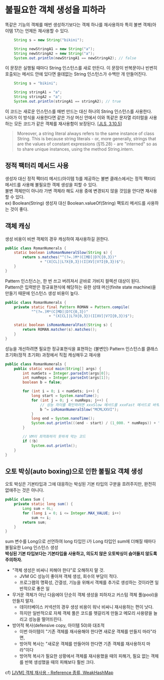 
# 불필요한 객체 생성을 피하라
똑같은 기능의 객체를 매번 생성하기보다는 객체 하나를 재사용하자
특히 불변 객체(아이템 17)는 언제든 재사용할 수 있다.

```java
    String s = new String("bikini");

    String newStringA1 = new String("a");
    String newStringA2 = new String("a");
    System.out.println(newStringA1 == newStringA2); // false
```
이 문장은 실행될 때마다 String 인스턴스를 새로 만든다.
이 문장이 반복문이나 빈번히 호출되는 메서드 안에 있다면 쓸데없는 String 인스턴스가 수백만 개 만들어진다.

```java
    String s = "bikini";

    String stringA1 = "a";
    String stringA2 = "a";
    System.out.println(stringA1 == stringA2); // true
```
이 코드는 새로운 인스턴스를 매번 만드는 대신 하나의 String 인스턴스를 사용한다.  
나아가 이 방식을 사용한다면 같은 가상 머신 안에서 이와 똑같은 문자열 리터럴을 사용하는 모든 코드가 같은 객체를 재사용함이 보장된다.
[[JLS, 3.10.5](https://docs.oracle.com/javase/specs/jls/se8/html/jls-3.html#jls-3.10.5)]

> Moreover, a string literal always refers to the same instance of class String. 
> This is because string literals - or, more generally, strings that are the values of constant expressions (§15.28) - are "interned" so as to share unique instances, using the method String.intern.

## 정적 팩터리 메서드 사용
생성자 대신 정적 팩터리 메서드(아이템 1)를 제공하는 불변 클래스에서는 정적 팩터리 메서드를 사용해 불필요한 객체 생성을 피할 수 있다.  
불변 객체만이 아니라 가변 객체라 해도 사용 중에 변경되지 않을 것임을 안다면 재사용할 수 있다.  
ex) Boolean(String) 생성자 대신 Boolean.valueOf(String) 팩토리 메서드를 사용하는 것이 좋다.  

## 객체 캐싱
생성 비용이 비싼 객체의 경우 캐싱하여 재사용하길 권한다.  

```java
public class RomanNumerals {
    static boolean isRomanNumeralSlow(String s) {
        return s.matches("^(?=.)M*(C[MD]|D?C{0,3})"
                + "(X[CL]|L?X{0,3})(I[XV]|V?I{0,3})$");
    }
}
```
Pattern 인스턴스는, 한 번 쓰고 버려져서 곧바로 가비지 컬렉션 대상이 된다.  
Pattern은 입력받은 정규표현식에 해당하는 유한 상태 머신(finite state machine)을 만들기 때문에 인스턴스 생성 비용이 높다.  

```java
public class RomanNumerals {
    private static final Pattern ROMAN = Pattern.compile(
            "^(?=.)M*(C[MD]|D?C{0,3})"
                    + "(X[CL]|L?X{0,3})(I[XV]|V?I{0,3})$");

    static boolean isRomanNumeralFast(String s) {
        return ROMAN.matcher(s).matches();
    }
}
```
성능을 개선하려면 필요한 정규표현식을 표현하는 (불변인) Pattern 인스턴스를 클래스 초기화(정적 초기화) 과정에서 직접 캐싱해두고 재사용

```java
public class RomanNumerals {
    public static void main(String[] args) {
        int numSets = Integer.parseInt(args[0]);
        int numReps = Integer.parseInt(args[1]);
        boolean b = false;

        for (int i = 0; i < numSets; i++) {
            long start = System.nanoTime();
            for (int j = 0; j < numReps; j++) {
                // 성능 차이를 확인하려면 xxxSlow 메서드를 xxxFast 메서드로 바꿔 실행해보자.
                b ^= isRomanNumeralSlow("MCMLXXVI");
            }
            long end = System.nanoTime();
            System.out.println(((end - start) / (1_000. * numReps)) + " μs.");
        }

        // VM이 최적화하지 못하게 막는 코드
        if (!b)
            System.out.println();
    }
}
```

## 오토 박싱(auto boxing)으로 인한 불필요 객체 생성
오토 박싱은 기본타입과 그에 대응하는 박싱된 기본 타입의 구분을 흐려주지만, 완전히 없애주는 것은 아니다.

```java
public class Sum {
    private static long sum() {
        Long sum = 0L;
        for (long i = 0; i <= Integer.MAX_VALUE; i++)
            sum += i;
        return sum;
    }
}
```
sum 변수를 Long으로 선언하여 long 타입인 i가 Long 타입인 sum에 더해질 때마다 불필요한 Long 인스턴스 생성  
**박싱된 기본 타입보다는 기본타입을 사용하고, 의도치 않은 오토박싱이 숨어들지 않도록 주의하자.**

- "객체 생성은 비싸니 피해야 한다"로 오해하지 말 것. 
  - JVM GC 성능이 좋아져 객체 생성, 회수의 부담이 적다.
  - 프로그램의 명확성, 간결성, 기능을 위해서 객체를 추가로 생성하는 것이라면 일반적으로 좋은 일
- 무거운 객체가 아닌 다음에야 단순히 객체 생성을 피하자고 커스텀 객체 풀(pool)을 만들지 말자.
  - 데이터베이스 커넥션의 경우 생성 비용이 워낙 비싸니 재사용하는 편이 낫다.
  - 하지만 일반적으로 자체 객체 풀은 코드를 헷갈리게 만들고 메모리 사용량을 늘리고 성능을 떨어뜨린다.
- 방어적 복사(defensive copy, 아이템 50)와 대조적
  - 이번 아이템이 "기존 객체를 재사용해야 한다면 새로운 객체를 만들지 마라"라면, 
  - 방어적 복사는 "새로운 객체를 만들어야 한다면 기존 객체를 재사용하지 마라"이다
  - 방어적 복사가 필요한 상황에서 객체를 재사용했을 때의 피해가, 필요 없는 객체를 반복 생성했을 때의 피해보다 훨씬 크다.

cf) [[JVM] 객체 재사용 - Reference 종류, WeakHashMap](https://m.blog.naver.com/PostView.naver?isHttpsRedirect=true&blogId=kbh3983&logNo=221001751572)
